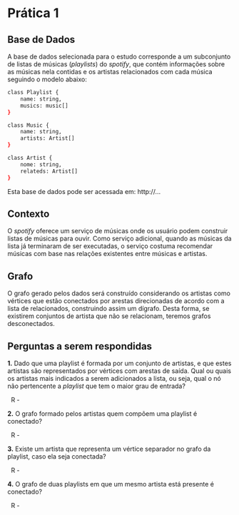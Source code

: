 # Prática 1

## Base de Dados

A base de dados selecionada para o estudo corresponde a um subconjunto de listas de músicas (*playlists*) do *spotify*, que contém informações sobre as músicas nela contidas e os artistas relacionados com cada música seguindo o modelo abaixo:

```bash
class Playlist {
    name: string,
    musics: music[]
}

class Music {
    name: string,
    artists: Artist[]
}

class Artist {
    nome: string,
    relateds: Artist[]
}

```
Esta base de dados pode ser acessada em: http://...

## Contexto

O *spotify* oferece um serviço de músicas onde os usuário podem construir listas de músicas para ouvir. Como serviço adicional, quando as músicas da lista já terminaram de ser executadas, o serviço costuma recomendar músicas com base nas relações existentes entre músicas e artistas.

## Grafo

O grafo gerado pelos dados será construído considerando os artistas como vértices que estão conectados por arestas direcionadas de acordo com a lista de relacionados, construindo assim um dígrafo. Desta forma, se existirem conjuntos de artista que não se relacionam, teremos grafos desconectados.

## Perguntas a serem respondidas

**1.** Dado que uma playlist é formada por um conjunto de artistas, e que estes artistas são representados por vértices com arestas de saída. Qual ou quais os artistas mais indicados a serem adicionados a lista, ou seja, qual o nó não pertencente a *playlist* que tem o maior grau de entrada?

&nbsp;
  R -
  
**2.** O grafo formado pelos artistas quem compõem uma playlist é conectado?

&nbsp;
  R -
  
**3.** Existe um artista que representa um vértice separador no grafo da playlist, caso ela seja conectada?

&nbsp;
  R -
  
**4.** O grafo de duas playlists em que um mesmo artista está presente é conectado?

&nbsp;
  R -
